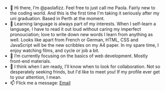 - 👋 Hi there, I’m @paolafizz. Feel free to just call me Paola. Fairly new to the coding world. 
And this is the first time I'm taking it seriously after my uni graduation. Based in Perth at the moment.
- 👀 Learning language is always part of my interests. When I self-learn a language, I have to read it out loud without caring my imperfect pronouciation; love to write down new words I learn from anything as well. 
Looks like apart from French or German, HTML, CSS and JavaScript will be the new scribbles on my A4 paper. In my spare time, I enjoy watching films, and cycle or job a bit.
- 🌱 I’m currently focusing on the basics of web development. Mostly front-end materials. 
- 💞️ I think when I am ready, I'll know when to look for collaboration. Not so desperately seeking frinds, but I'd like to meet you! 
If my profile ever get to your attention, I mean.
- 📫 Flick me a message: <a href="mailto:tclinbiz@gmail.com">Email</a>
<!---
paolafizz/paolafizz is a ✨ special ✨ repository because its `README.md` (this file) appears on your GitHub profile.
You can click the Preview link to take a look at your changes.
--->
